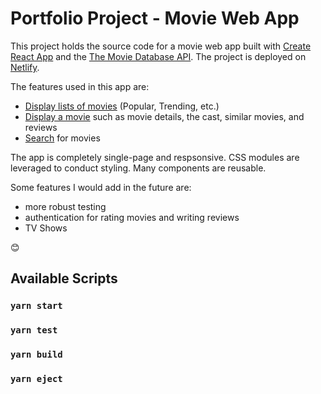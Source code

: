 # Portfolio Project - Movie Web App

This project holds the source code for a movie web app built with [Create React App](https://github.com/facebook/create-react-app) and the [The Movie Database API](https://developers.themoviedb.org/3/getting-started/introduction). The project is deployed on [Netlify](https://neilsmovieapp.netlify.com/). 

The features used in this app are:

- [Display lists of movies](https://neilsmovieapp.netlify.app/) (Popular, Trending, etc.)
- [Display a movie](https://neilsmovieapp.netlify.app/movie/436969) such as movie details, the cast, similar movies, and reviews
- [Search](https://neilsmovieapp.netlify.app/search/marvel) for movies

The app is completely single-page and respsonsive. CSS modules are leveraged to conduct styling. Many components are reusable.

Some features I would add in the future are:

- more robust testing
- authentication for rating movies and writing reviews
- TV Shows

😊

## Available Scripts

### `yarn start`

### `yarn test`

### `yarn build`

### `yarn eject`